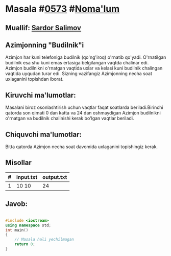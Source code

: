 
<h1>Masala #<a href="https://robocontest.uz/tasks/0573">0573</a> #<a href="https://robocontest.uz/tasks?category=1">Noma'lum</a></h1>
<h2> Muallif: <a href="https://robocontest.uz/profile/ds_forrest">Sardor Salimov</a></h2>
<h2>Azimjonning "Budilnik"i</h2>
<p>Azimjon har kuni telefoniga budilnik (qo'ng'iroq) o'rnatib qo'yadi. O'rnatilgan budilnik esa shu kuni emas ertasiga belgilangan vaqtda chalinar edi.
Azimjon budilnikni o'rnatgan vaqtida uxlar va kelasi kuni budilnik chalingan vaqtida uyqudan turar edi. Sizning vazifangiz Azimjonning necha soat uxlaganini topishdan iborat.</p>
<h2>Kiruvchi ma'lumotlar:</h2>
<p>Masalani biroz osonlashtirish uchun vaqtlar faqat soatlarda beriladi.Birinchi qatorda son qimati 0 dan katta va 24 dan oshmaydigan Azimjon budilnikni o'rnatgan va budilnik chalinishi kerak bo'lgan vaqtlar beriladi.</p>
<h2>Chiquvchi ma'lumotlar:</h2>
<p>Bitta qatorda Azimjon necha soat davomida uxlaganini topishingiz kerak.</p>
<h2>Misollar</h2>
<table>
    <thead>
        <tr>
            <th>#</th>
            <th>input.txt</th>
            <th>output.txt</th>
        </tr>
    </thead>
    <tbody>
            <tr>
                <td>1</td>
                <td>10 10</td>
                <td>24</td>
            </tr>
    </tbody>
    </table>
    
<h2>Javob:</h2>

######
```cpp
#include <iostream>
using namespace std;
int main()
{
    // Masala hali yechilmagan
    return 0;
}
```
